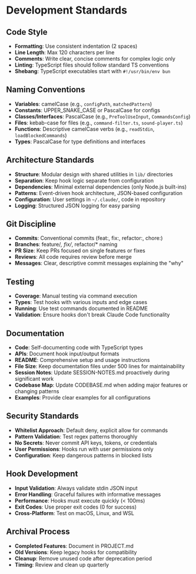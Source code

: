 # Development Standards

## Code Style
- **Formatting**: Use consistent indentation (2 spaces)
- **Line Length**: Max 120 characters per line
- **Comments**: Write clear, concise comments for complex logic only
- **Linting**: TypeScript files should follow standard TS conventions
- **Shebang**: TypeScript executables start with `#!/usr/bin/env bun`

## Naming Conventions
- **Variables**: camelCase (e.g., `configPath`, `matchedPattern`)
- **Constants**: UPPER_SNAKE_CASE or PascalCase for configs
- **Classes/Interfaces**: PascalCase (e.g., `PreToolUseInput`, `CommandsConfig`)
- **Files**: kebab-case for files (e.g., `command-filter.ts`, `sound-player.ts`)
- **Functions**: Descriptive camelCase verbs (e.g., `readStdin`, `loadBlockedCommands`)
- **Types**: PascalCase for type definitions and interfaces

## Architecture Standards
- **Structure**: Modular design with shared utilities in `lib/` directories
- **Separation**: Keep hook logic separate from configuration
- **Dependencies**: Minimal external dependencies (only Node.js built-ins)
- **Patterns**: Event-driven hook architecture, JSON-based configuration
- **Configuration**: User settings in `~/.claude/`, code in repository
- **Logging**: Structured JSON logging for easy parsing

## Git Discipline
- **Commits**: Conventional commits (feat:, fix:, refactor:, chore:)
- **Branches**: feature/*, fix/*, refactor/* naming
- **PR Size**: Keep PRs focused on single features or fixes
- **Reviews**: All code requires review before merge
- **Messages**: Clear, descriptive commit messages explaining the "why"

## Testing
- **Coverage**: Manual testing via command execution
- **Types**: Test hooks with various inputs and edge cases
- **Running**: Use test commands documented in README
- **Validation**: Ensure hooks don't break Claude Code functionality

## Documentation
- **Code**: Self-documenting code with TypeScript types
- **APIs**: Document hook input/output formats
- **README**: Comprehensive setup and usage instructions
- **File Size**: Keep documentation files under 500 lines for maintainability
- **Session Notes**: Update SESSION-NOTES.md proactively during significant work
- **Codebase Map**: Update CODEBASE.md when adding major features or changing patterns
- **Examples**: Provide clear examples for all configurations

## Security Standards
- **Whitelist Approach**: Default deny, explicit allow for commands
- **Pattern Validation**: Test regex patterns thoroughly
- **No Secrets**: Never commit API keys, tokens, or credentials
- **User Permissions**: Hooks run with user permissions only
- **Configuration**: Keep dangerous patterns in blocked lists

## Hook Development
- **Input Validation**: Always validate stdin JSON input
- **Error Handling**: Graceful failures with informative messages
- **Performance**: Hooks must execute quickly (< 100ms)
- **Exit Codes**: Use proper exit codes (0 for success)
- **Cross-Platform**: Test on macOS, Linux, and WSL

## Archival Process
- **Completed Features**: Document in PROJECT.md
- **Old Versions**: Keep legacy hooks for compatibility
- **Cleanup**: Remove unused code after deprecation period
- **Timing**: Review and clean up quarterly